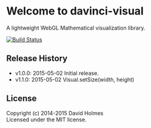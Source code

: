 # Welcome to davinci-visual

A lightweight WebGL Mathematical visualization library.

[![Build Status](https://travis-ci.org/geometryzen/davinci-visual.png)](https://travis-ci.org/geometryzen/davinci-visual)

## Release History
* v1.0.0: 2015-05-02 Initial release.
* v1.1.0: 2015-05-02 Visual.setSize(width, height)

## License
Copyright (c) 2014-2015 David Holmes  
Licensed under the MIT license.

